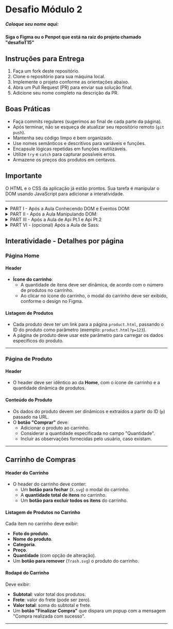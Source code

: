 # Desafio Módulo 2

##### Coloque seu nome aqui: 

**Siga o Figma ou o Penpot que está na raiz do projeto chamado "desafioT15"**

## Instruções para Entrega

1. Faça um fork deste repositório.
2. Clone o repositório para sua máquina local.
3. Implemente o projeto conforme as orientações abaixo.
4. Abra um Pull Request (PR) para enviar sua solução final.
5. Adicione seu nome completo na descrição da PR.

## Boas Práticas

- Faça commits regulares (sugerimos ao final de cada parte da página).
- Após terminar, não se esqueça de atualizar seu repositório remoto (`git push`).
- Mantenha seu código limpo e bem organizado.
- Use nomes semânticos e descritivos para variáveis e funções.
- Encapsule lógicas repetidas em funções reutilizáveis.
- Utilize `try` e `catch` para capturar possíveis erros.
- Armazene os preços dos produtos em centavos.

## Importante

O HTML e o CSS da aplicação já estão prontos. Sua tarefa é manipular o DOM usando JavaScript para adicionar a interatividade.

---
<details>
<summary>PART I - Após a Aula Conhecendo DOM e Eventos DOM:</summary>


1. Criar um array de objetos JavaScript representando os produtos com os seguintes campos: `id`, `nome`, `imagem`, `descricao`, `preco` (em centavos), `vegano`, e `categoria`.

```js
const produtos = [
  {
    id: "7",
    nome: "Mocha",
    imagem: "./image/product-07.png",
    descricao: "Uma descrição completa do produto.",
    preco: {
      de: 1000,
      por: 800,
    },
    vegano: false,
    categoria: "clássicos",
  },
];
```

2. Na Home, usar esse array de objetos para injetar os produtos no HTML já existente, garantindo que sejam listados na categoria correta.

```html
<a href="./product.html?p=123" class="products__list--item">
  <img src="./image/product-02.png" alt="">
  <h3 class="products__list--price">R$ 0,00 <span>R$ 0,00</span></h3>
  <h4 class="products__list--name">Americano</h4>
  <div class="product__tag">
    <img src="./image/Plant.png" alt="vegano">
    <span>Vegano</span>
  </div>
</a>
```

3. Criar o layout do carrinho de compras (HTML e CSS), conforme o design no Figma ou Penpot.
</details>
<details>
<summary>PART II - Após a Aula Manipulando DOM:</summary>

1. Na Home, adicionar links em cada produto que redirecionam para a página `product.html`, passando o `ID` do produto como parâmetro na URL (exemplo: `product.html?p=123`).

2. Na página de Produto, obter o `ID` do produto usando o código abaixo e exibir todos os dados daquele produto:

```js
const params = new URLSearchParams(window.location.search);
const idProduto = params.get('p');
console.log('ID do produto:', idProduto);
```

3. Na página de Produto, implementar a funcionalidade do botão Comprar:

- Adicionar o produto ao carrinho considerando a quantidade e as observações fornecidas pelo usuário.

- Implementar a funcionalidade de alterar a quantidade de produtos diretamente no campo de quantidade, garantindo que o valor mínimo seja 1.

- Criar um array de objetos para armazenar os produtos no carrinho, adicionando os campos quantidade e observacao ao objeto do produto.

```js
const produtosNoCarrinho = [
  {
    id: "6b9f",
    idProduto: "4",
    nome: "Café com Leite",
    imagem: "./image/product-04.png",
    preco: 1000,
    vegano: false,
    quantidade: 3,
    observacao: "",
  },
];
```

4. Implementar a funcionalidade de abrir e fechar o carrinho ao clicar no ícone de `X.svg`.
</details>
<details>
<summary>
PART III - Após a Aula de Api Pt.1 e Api Pt.2
</summary>
1. Na raiz do projeto, há um arquivo `db.json`. Use o JSON Server para gerar uma API fake.

```json
{
  "produtos": [
    {
      "id": "1",
      "nome": "Espresso",
      "imagem": "./image/product-01.png",
      "descricao": "Imagine um café espresso como um abraço acolhedor em uma xícara...",
      "preco": {
        "de": 800,
        "por": 600
      },
      "vegano": true,
      "categoria": "classicos"
    }
  ],
  "carrinho": [
    {
      "id": "6b9f",
      "idProduto": "4",
      "nome": "Café com leite",
      "imagem": "./image/product-04.png",
      "preco": 1000,
      "vegano": false,
      "quantidade": "3",
      "observacao": ""
    }
  ]
}
```
### Deixe sua FAKE API Rodando para que os endpoints funcionem

```bash
# Instalar JSON Server globalmente
npm install -g json-server

# Executar o servidor
npx json-server db.json

# Para rodar em uma porta específica
npx json-server db.json --port 3333
```

### Endpoints:

- `/produtos`
  - `GET`: pegar a lista de produtos
- `/produtos/[id] `(trocar `[id]` pelo id do produto)
  - `GET` => pegar os dados de um produto específico
- `/carrinho`
  - `GET`: pegar a lista de produtos no carrinho
  - `POST`: cadastrar um item no carrinho
- `/carrinho/[id]` (trocar `[id]` pelo id do item)
  - `DELETE`: deletar um item do carrinho
  - `PUT`: alterar os dados do item no carrinho



2. Fazer a integração com a API para substituir o array de produtos e o array de produtos no carrinho:
  - Home
    - Obtenha a listagem de produtos no endopoint `GET /produtos`
  - Produto
    - Obtenha os dados do produto específico no endpoint `GET /produtos[id]`
    - Ao clicar em comprar, o produto deve ser adicionado no carrinho, use o endpoint `POST /carrinho`
- carrinho:
  - Obtenha a listagem de produtos do carrinho no endpoint `GET /carrinho`
  - Delete um produto do carrinho usando o endpoint `DELETE /carrinho/[id]`
  - Altere a quantidade de um produto do carrinho `PUT /carrinho/[id]`
  - Exclua todos os itens do carrinho usando o endpoint `DELETE /carrinho/[id]`. Dica você pode usar um foreach para deletar todos.
  - Calcule o subtotal, frete e valor total usando o endpoint `GET /carrinho`


### (Opcional) Utilizando Axios
Você pode usar Axios para realizar as requisições. Caso escolha essa opção, importe o Axios no seu projeto.

```html
<script src="https://cdn.jsdelivr.net/npm/axios/dist/axios.min.js"></script>
```
</details>
<details>
<summary>
PART VI - (opcional) Após a Aula de Sass:
</summary>
- Converter os arquivos CSS para SASS.
- Utilizar variáveis, aninhamento e mixins para melhorar a estrutura do código CSS.
</details>


## Interatividade - Detalhes por página

### Página Home

#### Header

- **Ícone do carrinho**:
  - A quantidade de itens deve ser dinâmica, de acordo com o número de produtos no carrinho.
  - Ao clicar no ícone do carrinho, o modal do carrinho deve ser exibido, conforme o design no Figma.

#### Listagem de Produtos

- Cada produto deve ter um link para a página `product.html`, passando o ID do produto como parâmetro (exemplo: `product.html?p=123`).
- A página de produto deve usar este parâmetro para carregar os dados específicos do produto.

---

### Página de Produto

#### Header

- O header deve ser idêntico ao da **Home**, com o ícone de carrinho e a quantidade dinâmica de produtos.

#### Conteúdo do Produto

- Os dados do produto devem ser dinâmicos e extraídos a partir do ID (`p`) passado na URL.
- O **botão "Comprar"** deve:
  - Adicionar o produto ao carrinho.
  - Considerar a quantidade especificada no campo "Quantidade".
  - Incluir as observações fornecidas pelo usuário, caso existam.

---

## Carrinho de Compras

#### Header do Carrinho

- O header do carrinho deve conter:
  - Um **botão para fechar** (`X.svg`) o modal do carrinho.
  - A **quantidade total de itens** no carrinho.
  - Um **botão para excluir todos os itens** do carrinho.

#### Listagem de Produtos no Carrinho

Cada item no carrinho deve exibir:
  - **Foto do produto**.
  - **Nome do produto**.
  - **Categoria**.
  - **Preço**.
  - **Quantidade** (com opção de alteração).
  - Um **botão para remover** (`Trash.svg`) o produto do carrinho.

#### Rodapé do Carrinho

Deve exibir:
  - **Subtotal**: valor total dos produtos.
  - **Frete**: valor do frete (pode ser zero).
  - **Valor total**: soma do subtotal e frete.
  - Um **botão "Finalizar Compra"** que dispara um popup com a mensagem "Compra realizada com sucesso".

---
